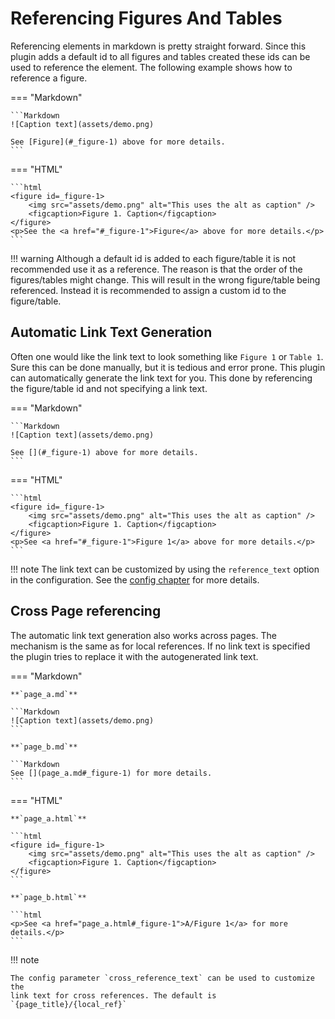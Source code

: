 # Referencing Figures And Tables

Referencing elements in markdown is pretty straight forward. Since this plugin
adds a default id to all figures and tables created these ids can be used to 
reference the element. The following example shows how to reference a figure.

=== "Markdown"

    ```Markdown
    ![Caption text](assets/demo.png)

    See [Figure](#_figure-1) above for more details.
    ```

=== "HTML"

    ```html
    <figure id=_figure-1>
        <img src="assets/demo.png" alt="This uses the alt as caption" />
        <figcaption>Figure 1. Caption</figcaption>
    </figure>
    <p>See the <a href="#_figure-1">Figure</a> above for more details.</p>
    ```

!!! warning
    Although a default id is added to each figure/table it is not recommended 
    use it as a reference. The reason is that the order of the figures/tables
    might change. This will result in the wrong figure/table being referenced.
    Instead it is recommended to assign a custom id to the figure/table.

## Automatic Link Text Generation

Often one would like the link text to look something like `Figure 1` or `Table 1`.
Sure this can be done manually, but it is tedious and error prone. This plugin
can automatically generate the link text for you. This done by referencing the
figure/table id and not specifying a link text.

=== "Markdown"

    ```Markdown
    ![Caption text](assets/demo.png)

    See [](#_figure-1) above for more details.
    ```

=== "HTML"

    ```html
    <figure id=_figure-1>
        <img src="assets/demo.png" alt="This uses the alt as caption" />
        <figcaption>Figure 1. Caption</figcaption>
    </figure>
    <p>See <a href="#_figure-1">Figure 1</a> above for more details.</p>
    ```

!!! note
    The link text can be customized by using the `reference_text` option in the
    configuration. See the [config chapter](#config.md) for more details.

## Cross Page referencing

The automatic link text generation also works across pages. The mechanism is the 
same as for local references. If no link text is specified the plugin tries to 
replace it with the autogenerated link text.

=== "Markdown"

    **`page_a.md`**

    ```Markdown
    ![Caption text](assets/demo.png)
    ```

    **`page_b.md`**

    ```Markdown
    See [](page_a.md#_figure-1) for more details.
    ```

=== "HTML"

    **`page_a.html`**

    ```html
    <figure id=_figure-1>
        <img src="assets/demo.png" alt="This uses the alt as caption" />
        <figcaption>Figure 1. Caption</figcaption>
    </figure>
    ```

    **`page_b.html`**

    ```html
    <p>See <a href="page_a.html#_figure-1">A/Figure 1</a> for more details.</p>
    ```

!!! note

    The config parameter `cross_reference_text` can be used to customize the 
    link text for cross references. The default is `{page_title}/{local_ref}`